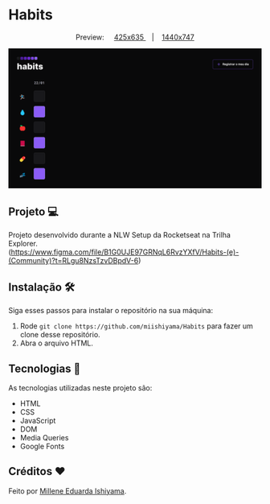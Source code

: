 # Habits

<p align="center">
  Preview:
    &nbsp;&nbsp;&nbsp;
  <a href="./preview/425x635">
    425x635
  </a>
    &nbsp;&nbsp;&nbsp;|&nbsp;&nbsp;&nbsp;
  <a href="./preview/1440x747">
    1440x747
  </a>
</p>

![preview](./preview/1440x747/Habits-1440x747.png)

## Projeto 💻
Projeto desenvolvido durante a NLW Setup da Rocketseat na Trilha Explorer. <br>
(https://www.figma.com/file/B1G0UJE97GRNqL6RvzYXfV/Habits-(e)-(Community)?t=RLgu8NzsTzvDBpdV-6)

## Instalação 🛠
Siga esses passos para instalar o repositório na sua máquina:
1. Rode `git clone https://github.com/miishiyama/Habits` para fazer um clone desse repositório.
2. Abra o arquivo HTML.

## Tecnologias 🚀
As tecnologias utilizadas neste projeto são:
- HTML
- CSS
- JavaScript
- DOM
- Media Queries
- Google Fonts

## Créditos ❤️
Feito por [Millene Eduarda Ishiyama](https://github.com/miishiyama/).
